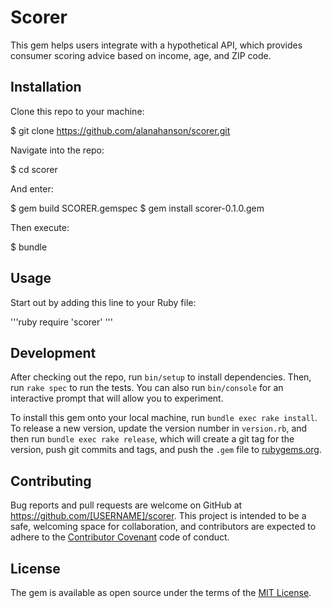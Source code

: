 # Scorer

This gem helps users integrate with a hypothetical API, which provides consumer scoring advice based on income, age, and ZIP code.

## Installation

Clone this repo to your machine:

$ git clone https://github.com/alanahanson/scorer.git

Navigate into the repo:

$ cd scorer

And enter:

$ gem build SCORER.gemspec
$ gem install scorer-0.1.0.gem

Then execute:

$ bundle

## Usage

Start out by adding this line to your Ruby file:

'''ruby
require 'scorer'
'''



## Development

After checking out the repo, run `bin/setup` to install dependencies. Then, run `rake spec` to run the tests. You can also run `bin/console` for an interactive prompt that will allow you to experiment.

To install this gem onto your local machine, run `bundle exec rake install`. To release a new version, update the version number in `version.rb`, and then run `bundle exec rake release`, which will create a git tag for the version, push git commits and tags, and push the `.gem` file to [rubygems.org](https://rubygems.org).

## Contributing

Bug reports and pull requests are welcome on GitHub at https://github.com/[USERNAME]/scorer. This project is intended to be a safe, welcoming space for collaboration, and contributors are expected to adhere to the [Contributor Covenant](http://contributor-covenant.org) code of conduct.


## License

The gem is available as open source under the terms of the [MIT License](http://opensource.org/licenses/MIT).

